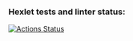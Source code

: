### Hexlet tests and linter status:
[![Actions Status](https://github.com/yefomittt/frontend-project-44/actions/workflows/hexlet-check.yml/badge.svg)](https://github.com/yefomittt/frontend-project-44/actions)
